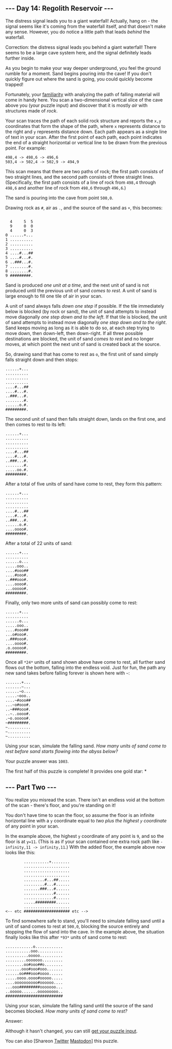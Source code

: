 \--- Day 14: Regolith Reservoir ---
----------

The distress signal leads you to a giant waterfall! Actually, hang on - the signal seems like it's coming from the waterfall itself, and that doesn't make any sense. However, you do notice a little path that leads *behind* the waterfall.

Correction: the distress signal leads you behind a giant waterfall! There seems to be a large cave system here, and the signal definitely leads further inside.

As you begin to make your way deeper underground, you feel the ground rumble for a moment. Sand begins pouring into the cave! If you don't quickly figure out where the sand is going, you could quickly become trapped!

Fortunately, your [familiarity](/2018/day/17) with analyzing the path of falling material will come in handy here. You scan a two-dimensional vertical slice of the cave above you (your puzzle input) and discover that it is mostly *air* with structures made of *rock*.

Your scan traces the path of each solid rock structure and reports the `x,y` coordinates that form the shape of the path, where `x` represents distance to the right and `y` represents distance down. Each path appears as a single line of text in your scan. After the first point of each path, each point indicates the end of a straight horizontal or vertical line to be drawn from the previous point. For example:

```
498,4 -> 498,6 -> 496,6
503,4 -> 502,4 -> 502,9 -> 494,9

```

This scan means that there are two paths of rock; the first path consists of two straight lines, and the second path consists of three straight lines. (Specifically, the first path consists of a line of rock from `498,4` through `498,6` and another line of rock from `498,6` through `496,6`.)

The sand is pouring into the cave from point `500,0`.

Drawing rock as `#`, air as `.`, and the source of the sand as `+`, this becomes:

```

  4     5  5
  9     0  0
  4     0  3
0 ......+...
1 ..........
2 ..........
3 ..........
4 ....#...##
5 ....#...#.
6 ..###...#.
7 ........#.
8 ........#.
9 #########.

```

Sand is produced *one unit at a time*, and the next unit of sand is not produced until the previous unit of sand *comes to rest*. A unit of sand is large enough to fill one tile of air in your scan.

A unit of sand always falls *down one step* if possible. If the tile immediately below is blocked (by rock or sand), the unit of sand attempts to instead move diagonally *one step down and to the left*. If that tile is blocked, the unit of sand attempts to instead move diagonally *one step down and to the right*. Sand keeps moving as long as it is able to do so, at each step trying to move down, then down-left, then down-right. If all three possible destinations are blocked, the unit of sand *comes to rest* and no longer moves, at which point the next unit of sand is created back at the source.

So, drawing sand that has come to rest as `o`, the first unit of sand simply falls straight down and then stops:

```
......+...
..........
..........
..........
....#...##
....#...#.
..###...#.
........#.
......o.#.
#########.

```

The second unit of sand then falls straight down, lands on the first one, and then comes to rest to its left:

```
......+...
..........
..........
..........
....#...##
....#...#.
..###...#.
........#.
.....oo.#.
#########.

```

After a total of five units of sand have come to rest, they form this pattern:

```
......+...
..........
..........
..........
....#...##
....#...#.
..###...#.
......o.#.
....oooo#.
#########.

```

After a total of 22 units of sand:

```
......+...
..........
......o...
.....ooo..
....#ooo##
....#ooo#.
..###ooo#.
....oooo#.
...ooooo#.
#########.

```

Finally, only two more units of sand can possibly come to rest:

```
......+...
..........
......o...
.....ooo..
....#ooo##
...o#ooo#.
..###ooo#.
....oooo#.
.o.ooooo#.
#########.

```

Once all `*24*` units of sand shown above have come to rest, all further sand flows out the bottom, falling into the endless void. Just for fun, the path any new sand takes before falling forever is shown here with `~`:

```
.......+...
.......~...
......~o...
.....~ooo..
....~#ooo##
...~o#ooo#.
..~###ooo#.
..~..oooo#.
.~o.ooooo#.
~#########.
~..........
~..........
~..........

```

Using your scan, simulate the falling sand. *How many units of sand come to rest before sand starts flowing into the abyss below?*

Your puzzle answer was `1003`.

The first half of this puzzle is complete! It provides one gold star: \*

\--- Part Two ---
----------

You realize you misread the scan. There isn't an endless void at the bottom of the scan - there's floor, and you're standing on it!

You don't have time to scan the floor, so assume the floor is an infinite horizontal line with a `y` coordinate equal to *two plus the highest `y` coordinate* of any point in your scan.

In the example above, the highest `y` coordinate of any point is `9`, and so the floor is at `y=11`. (This is as if your scan contained one extra rock path like `-infinity,11 -> infinity,11`.) With the added floor, the example above now looks like this:

```
        ...........+........
        ....................
        ....................
        ....................
        .........#...##.....
        .........#...#......
        .......###...#......
        .............#......
        .............#......
        .....#########......
        ....................
<-- etc #################### etc -->

```

To find somewhere safe to stand, you'll need to simulate falling sand until a unit of sand comes to rest at `500,0`, blocking the source entirely and stopping the flow of sand into the cave. In the example above, the situation finally looks like this after `*93*` units of sand come to rest:

```
............o............
...........ooo...........
..........ooooo..........
.........ooooooo.........
........oo#ooo##o........
.......ooo#ooo#ooo.......
......oo###ooo#oooo......
.....oooo.oooo#ooooo.....
....oooooooooo#oooooo....
...ooo#########ooooooo...
..ooooo.......ooooooooo..
#########################

```

Using your scan, simulate the falling sand until the source of the sand becomes blocked. *How many units of sand come to rest?*

Answer:

Although it hasn't changed, you can still [get your puzzle input](14/input).

You can also [Shareon [Twitter](https://twitter.com/intent/tweet?text=I%27ve+completed+Part+One+of+%22Regolith+Reservoir%22+%2D+Day+14+%2D+Advent+of+Code+2022&url=https%3A%2F%2Fadventofcode%2Ecom%2F2022%2Fday%2F14&related=ericwastl&hashtags=AdventOfCode) [Mastodon](javascript:void(0);)] this puzzle.